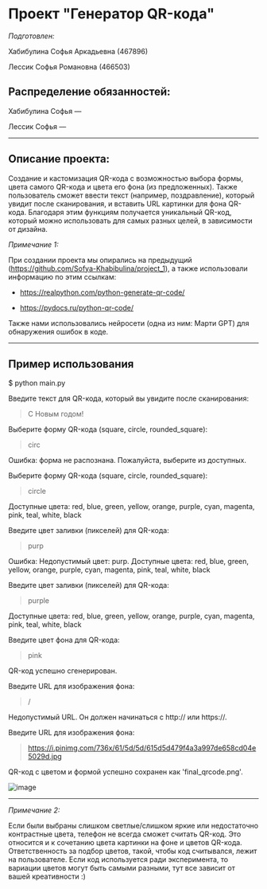 # Проект "Генератор QR-кода"
*Подготовлен:*

Хабибулина Софья Аркадьевна (467896)

Лессик Софья Романовна (466503)

## **Распределение обязанностей:**

Хабибулина Софья —

Лессик Софья —

---
## Описание проекта:

Создание и кастомизация QR-кода с возможностью выбора формы, цвета самого QR-кода и цвета его фона (из предложенных). Также пользователь сможет ввести текст (например, поздравление), который увидит после сканирования, и вставить URL картинки для фона QR-кода. Благодаря этим функциям получается уникальный QR-код, который можно использовать для самых разных целей, в зависимости от дизайна.

*Примечание 1:*

При создании проекта мы опирались на предыдущий (https://github.com/Sofya-Khabibulina/project_1), а также использовали информацию по этим ссылкам:

- https://realpython.com/python-generate-qr-code/

- https://pydocs.ru/python-qr-code/

Также нами использовались нейросети (одна из ним: Марти GPT) для обнаружения ошибок в коде.

---
## Пример использования

$ python main.py

Введите текст для QR-кода, который вы увидите после сканирования:

> С Новым годом!

Выберите форму QR-кода (square, circle, rounded_square):

> circ

Ошибка: форма не распознана. Пожалуйста, выберите из доступных.

Выберите форму QR-кода (square, circle, rounded_square):

> circle

Доступные цвета:  red, blue, green, yellow, orange, purple, cyan, magenta, pink, teal, white, black

Введите цвет заливки (пикселей) для QR-кода: 

> purp

Ошибка: Недопустимый цвет: purp. Доступные цвета: red, blue, green, yellow, orange, purple, cyan, magenta, pink, teal, white, black

Введите цвет заливки (пикселей) для QR-кода:

> purple

Доступные цвета:  red, blue, green, yellow, orange, purple, cyan, magenta, pink, teal, white, black

Введите цвет фона для QR-кода:

> pink

QR-код успешно сгенерирован.

Введите URL для изображения фона: 

> /

Недопустимый URL. Он должен начинаться с http:// или https://.

Введите URL для изображения фона: 

> https://i.pinimg.com/736x/61/5d/5d/615d5d479f4a3a997de658cd04e5029d.jpg

QR-код с цветом и формой успешно сохранен как 'final_qrcode.png'.

![image](https://github.com/user-attachments/assets/fd31a077-4a70-42a0-a4b4-69b1a89a25d2)


---

*Примечание 2:*

Если были выбраны слишком светлые/слишком яркие или недостаточно контрастные цвета, телефон не всегда сможет считать QR-код. Это относится и к сочетанию цвета картинки на фоне и цветов QR-кода. Ответственность за подбор цветов, такой, чтобы код считывался, лежит на пользователе. Если код используется ради эксперимента, то вариации цветов могут быть самыми разными, тут все зависит от вашей креативности :)
